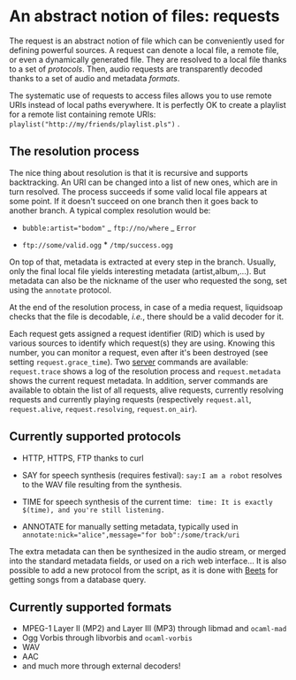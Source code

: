 # An abstract notion of files: requests

The request is an abstract notion of file which can be conveniently used for defining powerful sources. A request can denote a local file, a remote file, or even a dynamically generated file. They are resolved to a local file thanks to a set of _protocols_. Then, audio requests are transparently decoded thanks to a set of audio and metadata _formats_.

The systematic use of requests to access files allows you to use remote URIs instead of local paths everywhere. It is perfectly OK to create a playlist for a remote list containing remote URIs: ` playlist("http://my/friends/playlist.pls")`
.

## The resolution process

The nice thing about resolution is that it is recursive and supports backtracking. An URI can be changed into a list of new ones, which are in turn resolved. The process succeeds if some valid local file appears at some point. If it doesn't succeed on one branch then it goes back to another branch. A typical complex resolution would be:

- `bubble:artist="bodom"` _ `ftp://no/where` _ `Error`

- `ftp://some/valid.ogg` \* `/tmp/success.ogg`

On top of that, metadata is extracted at every step in the branch. Usually, only the final local file yields interesting metadata (artist,album,...). But metadata can also be the nickname of the user who requested the song, set using the `annotate` protocol.

At the end of the resolution process, in case of a media request,
liquidsoap checks that the file is decodable,
_i.e._, there should be a valid decoder for it.

Each request gets assigned a request identifier (RID) which is used by
various sources to identify which request(s) they are using. Knowing
this number, you can monitor a request, even after it's been destroyed
(see setting `request.grace_time`). Two [server](server.html)
commands are available: `request.trace` shows a log of
the resolution process and `request.metadata` shows the
current request metadata. In addition, server commands are available
to obtain the list of all requests, alive requests, currently resolving
requests and currently playing requests (respectively
`request.all`,
`request.alive`,
`request.resolving`,
`request.on_air`).

## Currently supported protocols

- HTTP, HTTPS, FTP thanks to curl
- SAY for speech synthesis (requires festival): `say:I am a robot` resolves to the WAV file resulting from the synthesis.
- TIME for speech synthesis of the current time: ` time: It is exactly $(time), and you're still listening.`

- ANNOTATE for manually setting metadata, typically used in ` annotate:nick="alice",message="for bob":/some/track/uri`

The extra metadata can then be synthesized in the audio stream, or merged into the standard metadata fields, or used on a rich web interface...
It is also possible to add a new protocol from the script, as it is done with [Beets](beets.html) for getting songs from a database query.

## Currently supported formats

- MPEG-1 Layer II (MP2) and Layer III (MP3) through libmad and `ocaml-mad`
- Ogg Vorbis through libvorbis and `ocaml-vorbis`
- WAV
- AAC
- and much more through external decoders!
